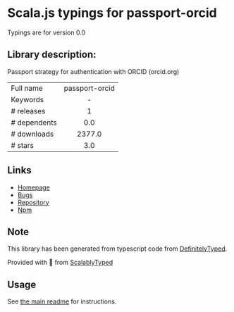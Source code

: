 
# Scala.js typings for passport-orcid

Typings are for version 0.0

## Library description:
Passport strategy for authentication with ORCID (orcid.org)

|                    |                 |
| ------------------ | :-------------: |
| Full name          | passport-orcid |
| Keywords           | - |
| # releases         | 1 |
| # dependents       | 0.0 |
| # downloads        | 2377.0 |
| # stars            | 3.0 |

## Links
- [Homepage](https://github.com/hubgit/passport-orcid#readme)
- [Bugs](https://github.com/hubgit/passport-orcid/issues)
- [Repository](https://github.com/hubgit/passport-orcid)
- [Npm](https://www.npmjs.com/package/passport-orcid)
    


## Note
This library has been generated from typescript code from [DefinitelyTyped](https://definitelytyped.org).

Provided with :purple_heart: from [ScalablyTyped](https://github.com/oyvindberg/ScalablyTyped)

## Usage
See [the main readme](../../readme.md) for instructions.


